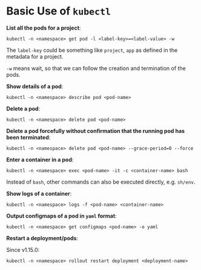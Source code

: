 # Basic Use of `kubectl`

**List all the pods for a project**:

```
kubectl -n <namespace> get pod -l <label-key>=<label-value> -w
```

The `label-key` could be something like `project`, `app` as defined in the metadata for a project.

`-w` means wait, so that we can follow the creation and termination of the pods.

**Show details of a pod**:

```
kubectl -n <namespace> describe pod <pod-name>
```

**Delete a pod**:

```
kubectl -n <namespace> delete pod <pod-name>
```

**Delete a pod forcefully without confirmation that the running pod has been terminated**:

```
kubectl -n <namespace> delete pod <pod-name> --grace-period=0 --force
```

**Enter a container in a pod**:

```
kubectl -n <namespace> exec <pod-name> -it -c <container-name> bash
```

Instead of `bash`, other commands can also be executed directly, e.g. `sh/env`.

**Show logs of a container**:

```
kubectl -n <namespace> logs -f <pod-name> <container-name>
```

**Output configmaps of a pod in `yaml` format**:

```
kubectl -n <namespace> get configmaps <pod-name> -o yaml
```

**Restart a deployment/pods**:

Since v1.15.0:
```
kubectl -n <namespace> rollout restart deployment <deployment-name>
```
